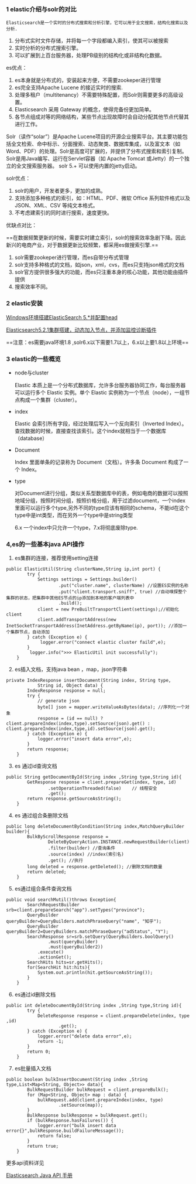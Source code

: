 ### 1 elastic介绍与solr的对比
   
    Elasticsearch是一个实时的分布式搜索和分析引擎，它可以用于全文搜索，结构化搜索以及分析.
    
1. 分布式实时文件存储，并将每一个字段都编入索引，使其可以被搜索
2. 实时分析的分布式搜索引擎。
3. 可以扩展到上百台服务器，处理PB级别的结构化或非结构化数据。


es优点：

1. es本身就是分布式的，安装起来方便，不需要zookeper进行管理
2. es完全支持Apache Lucene 的接近实时的搜索.
3. 处理多租户（multitenancy）不需要特殊配置，而Solr则需要更多的高级设置。
4. Elasticsearch 采用 Gateway 的概念，使得完备份更加简单。
5. 各节点组成对等的网络结构，某些节点出现故障时会自动分配其他节点代替其进行工作。

Solr（读作“solar”）是Apache Lucene项目的开源企业搜索平台。其主要功能包括全文检索、命中标示、分面搜索、动态聚类、数据库集成，以及富文本（如Word、PDF）的处理。Solr是高度可扩展的，并提供了分布式搜索和索引复制。
Solr是用Java编写、运行在Servlet容器（如 Apache Tomcat 或Jetty）的一个独立的全文搜索服务器。
solr 5.+ 可以使用内置的jetty启动。

solr优点：

1. solr的用户，开发者更多，更加的成熟。
2. 支持添加多种格式的索引，如：HTML、PDF、微软 Office 系列软件格式以及 JSON、XML、CSV 等纯文本格式。
3. 不考虑建索引的同时进行搜索，速度更快。


优缺点对比： 

==在数据频繁更新的时候，需要实时建立索引，solr的搜索效率急剧下降。因此新兴的电商产业，对于数据更新比较频繁，都采用es做搜索引擎.==

1. solr需要zookeper进行管理，而es自带分布式管理
2. solr支持多种格式的文档，如json，xml，cvs，而es只支持json格式的文档
3. solr官方提供很多强大的功能，而es只注重本身的核心功能，其他功能由插件提供
4. 搜索效率不同。

### 2 elastic安装

[Windows环境搭建ElasticSearch 5.*并配置head](https://blog.csdn.net/u012270682/article/details/72934270)

[Elasticsearch5.2.1集群搭建，动态加入节点，并添加监控诊断插件](https://blog.csdn.net/gamer_gyt/article/details/59077189)

==注意：es需要java环境1.8 ,solr6.x以下需要1.7以上，6.x以上要1.8以上环境==

### 3 elastic的一些概览

- node与cluster

    Elastic 本质上是一个分布式数据库，允许多台服务器协同工作，每台服务器可以运行多个 Elastic 实例。单个 Elastic 实例称为一个节点（node），一组节点构成一个集群（cluster）。
 
 - index 
    
    Elastic 会索引所有字段，经过处理后写入一个反向索引（Inverted Index）。查找数据的时候，直接查找该索引。这个index就相当于一个数据库（database）

 - Document
    
    Index 里面单条的记录称为 Document（文档）。许多条 Document 构成了一个 Index。

 - type
    
    对Document进行分组，类似关系型数据库中的表，例如电商的数据可以按照地域分组，按照时间分组，按照价格分组，用于过滤document，一个index里面可以运行多个type,另外不同的type应该有相同的schema，不能id在这个type中是int类型，而在另外一个type中是string类型

    6.x 一个index中只允许一个type，7.x将彻底废除type.
    
### 4,es的一些基本java API操作

1. es集群的连接，推荐使用setting连接
    
```
public ElasticUtil(String clusterName,String ip,int port) {
		try {
			Settings settings = Settings.builder()
					.put("cluster.name", clusterName) //设置ES实例的名称
					.put("client.transport.sniff", true) //自动嗅探整个集群的状态，把集群中其他ES节点的ip添加到本地的客户端列表中
					.build(); 
			client = new PreBuiltTransportClient(settings);//初始化client
			client.addTransportAddress(new InetSocketTransportAddress(InetAddress.getByName(ip), port)); //添加一个集群节点，自动添加
		} catch (Exception e) {
			 logger.error("connect elastic cluster faild",e);
		}
		 logger.info(">>> ElasticUtil init successfully");
	}
```

2. es插入文档，支持java bean ，map，json字符串
    
    
```
private IndexResponse insertDocument(String index, String type,
			String id, Object data) {
		IndexResponse response = null;
		try {
			// generate json
			byte[] json = mapper.writeValueAsBytes(data); //序列化一个对象
			response = (id == null) ? client.prepareIndex(index,type).setSource(json).get() : client.prepareIndex(index,type,id).setSource(json).get();
		} catch (Exception e) {
			logger.error("insert data error",e);
		}
		return response; 
	}
```

3. es 通过id查询文档


```
public String getDocumentById(String index ,String type,String id){
		GetResponse response = client.prepareGet(index, type, id)
				.setOperationThreaded(false)    // 线程安全
				.get();
		return response.getSourceAsString();
	}
```
4. es 通过组合条删除文档
    
    
```
public long deleteDocumentByCondition(String index,MatchQueryBuilder builder){
		BulkByScrollResponse response =
				DeleteByQueryAction.INSTANCE.newRequestBuilder(client)
				.filter(builder) //查询条件
				.source(index) //index(索引名)
				.get(); //执行
		long deleted = response.getDeleted(); //删除文档的数量
		return deleted;
	}
```
5. es通过组合条件查询文档


```
public void searchMutil()throws Exception{  
	    SearchRequestBuilder srb=client.prepareSearch("app").setTypes("province");  
	    QueryBuilder queryBuilder=QueryBuilders.matchPhraseQuery("name", "知乎");  
	    QueryBuilder queryBuilder2=QueryBuilders.matchPhraseQuery("adStatus", "Y");  
	    SearchResponse sr=srb.setQuery(QueryBuilders.boolQuery()  
	            .must(queryBuilder)  
	            .must(queryBuilder2))  
	        .execute()  
	        .actionGet();   
	    SearchHits hits=sr.getHits();  
	    for(SearchHit hit:hits){  
	        System.out.println(hit.getSourceAsString());  
	    }  
	}  
```
6. es通过id删除文档


```
public int deleteDocumentById(String index ,String type,String id){
		try {
			DeleteResponse response = client.prepareDelete(index, type ,id)
					.get();
		} catch (Exception e) {
			logger.error("delete data error",e);
			return -1;
		}
		return 0;
	}
```
7. es批量插入文档


```
public boolean bulkInsertDocument(String index ,String type,List<Map<String, Object>> data){
		BulkRequestBuilder bulkRequest = client.prepareBulk();
		for (Map<String, Object> map : data) {
			bulkRequest.add(client.prepareIndex(index, type)
					.setSource(map));
		}
		BulkResponse bulkResponse = bulkRequest.get();
		if (bulkResponse.hasFailures()) {
			logger.error("bulk insert data error{}",bulkResponse.buildFailureMessage());
			return false;
		}
		return true;
	}
```

更多api资料详见

[Elasticsearch Java API 手册](https://github.com/quanke/elasticsearch-java)


    
    
 
    
    

    



    
    